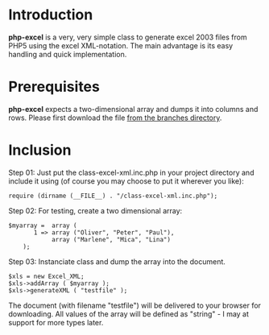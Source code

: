 # Introduction #

**php-excel** is a very, very simple class to generate excel 2003 files from PHP5 using the excel XML-notation. The main advantage is its easy handling and quick implementation.

# Prerequisites #

**php-excel** expects a two-dimensional array and dumps it into columns and rows. Please first download the file [from the branches directory](http://php-excel.googlecode.com/svn/branches/).

# Inclusion #

Step 01: Just put the class-excel-xml.inc.php in your project directory and include it using (of course you may choose to put it wherever you like):
```
require (dirname (__FILE__) . "/class-excel-xml.inc.php");
```

Step 02: For testing, create a two dimensional array:
```
$myarray =  array (
       1 => array ("Oliver", "Peter", "Paul"),
            array ("Marlene", "Mica", "Lina")
    );
```

Step 03: Instanciate class and dump the array into the document.
```
$xls = new Excel_XML;
$xls->addArray ( $myarray );
$xls->generateXML ( "testfile" );
```

The document (with filename "testfile") will be delivered to your browser for downloading. All values of the array will be defined as "string" - I may at support for more types later.

